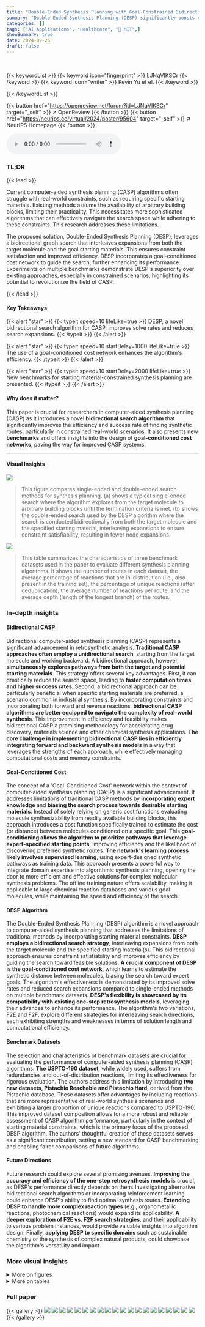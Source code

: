 ```yaml
---
title: "Double-Ended Synthesis Planning with Goal-Constrained Bidirectional Search"
summary: "Double-Ended Synthesis Planning (DESP) significantly boosts computer-aided synthesis planning by using a bidirectional search, outperforming existing methods on multiple benchmarks, especially when sp..."
categories: []
tags: ["AI Applications", "Healthcare", "🏢 MIT",]
showSummary: true
date: 2024-09-26
draft: false
---
```


<br>

{{< keywordList >}}
{{< keyword icon="fingerprint" >}} LJNqVIKSCr {{< /keyword >}}
{{< keyword icon="writer" >}} Kevin Yu et el. {{< /keyword >}}
 
{{< /keywordList >}}

{{< button href="https://openreview.net/forum?id=LJNqVIKSCr" target="_self" >}}
↗ OpenReview
{{< /button >}}
{{< button href="https://neurips.cc/virtual/2024/poster/95604" target="_self" >}}
↗ NeurIPS Homepage
{{< /button >}}


<audio controls>
    <source src="https://ai-paper-reviewer.com/LJNqVIKSCr/podcast.wav" type="audio/wav">
    Your browser does not support the audio element.
</audio>


### TL;DR


{{< lead >}}

Current computer-aided synthesis planning (CASP) algorithms often struggle with real-world constraints, such as requiring specific starting materials.  Existing methods assume the availability of arbitrary building blocks, limiting their practicality. This necessitates more sophisticated algorithms that can effectively navigate the search space while adhering to these constraints.  This research addresses these limitations.



The proposed solution, Double-Ended Synthesis Planning (DESP), leverages a bidirectional graph search that interleaves expansions from both the target molecule and the goal starting materials.  This ensures constraint satisfaction and improved efficiency. DESP incorporates a goal-conditioned cost network to guide the search, further enhancing its performance.  Experiments on multiple benchmarks demonstrate DESP's superiority over existing approaches, especially in constrained scenarios, highlighting its potential to revolutionize the field of CASP.

{{< /lead >}}


#### Key Takeaways

{{< alert "star" >}}
{{< typeit speed=10 lifeLike=true >}} DESP, a novel bidirectional search algorithm for CASP, improves solve rates and reduces search expansions. {{< /typeit >}}
{{< /alert >}}

{{< alert "star" >}}
{{< typeit speed=10 startDelay=1000 lifeLike=true >}} The use of a goal-conditioned cost network enhances the algorithm's efficiency. {{< /typeit >}}
{{< /alert >}}

{{< alert "star" >}}
{{< typeit speed=10 startDelay=2000 lifeLike=true >}} New benchmarks for starting material-constrained synthesis planning are presented. {{< /typeit >}}
{{< /alert >}}

#### Why does it matter?
This paper is crucial for researchers in computer-aided synthesis planning (CASP) as it introduces a novel **bidirectional search algorithm** that significantly improves the efficiency and success rate of finding synthetic routes, particularly in constrained real-world scenarios.  It also presents new **benchmarks** and offers insights into the design of **goal-conditioned cost networks**, paving the way for improved CASP systems.

------
#### Visual Insights



![](https://ai-paper-reviewer.com/LJNqVIKSCr/figures_1_1.jpg)

> This figure compares single-ended and double-ended search methods for synthesis planning. (a) shows a typical single-ended search where the algorithm explores from the target molecule to arbitrary building blocks until the termination criteria is met. (b) shows the double-ended search used by the DESP algorithm where the search is conducted bidirectionally from both the target molecule and the specified starting material, interleaving expansions to ensure constraint satisfiability, resulting in fewer node expansions.





![](https://ai-paper-reviewer.com/LJNqVIKSCr/tables_6_1.jpg)

> This table summarizes the characteristics of three benchmark datasets used in the paper to evaluate different synthesis planning algorithms.  It shows the number of routes in each dataset, the average percentage of reactions that are in-distribution (i.e., also present in the training set), the percentage of unique reactions (after deduplication), the average number of reactions per route, and the average depth (length of the longest branch) of the routes.





### In-depth insights


#### Bidirectional CASP
Bidirectional computer-aided synthesis planning (CASP) represents a significant advancement in retrosynthetic analysis.  **Traditional CASP approaches often employ a unidirectional search**, starting from the target molecule and working backward.  A bidirectional approach, however, **simultaneously explores pathways from both the target and potential starting materials**. This strategy offers several key advantages. First, it can drastically reduce the search space, leading to **faster computation times and higher success rates**. Second, a bidirectional approach can be particularly beneficial when specific starting materials are preferred, a scenario common in industrial synthesis.  By incorporating constraints and incorporating both forward and reverse reactions, **bidirectional CASP algorithms are better equipped to navigate the complexity of real-world synthesis**.  This improvement in efficiency and feasibility makes bidirectional CASP a promising methodology for accelerating drug discovery, materials science and other chemical synthesis applications.  **The core challenge in implementing bidirectional CASP lies in efficiently integrating forward and backward synthesis models** in a way that leverages the strengths of each approach, while effectively managing computational costs and memory constraints.

#### Goal-Conditioned Cost
The concept of a 'Goal-Conditioned Cost' network within the context of computer-aided synthesis planning (CASP) is a significant advancement.  It addresses limitations of traditional CASP methods by **incorporating expert knowledge** and **biasing the search process towards desirable starting materials**.  Instead of solely relying on generic cost functions evaluating molecule synthesizability from readily available building blocks, this approach introduces a cost function specifically trained to estimate the cost (or distance) between molecules conditioned on a specific goal. This **goal-conditioning allows the algorithm to prioritize pathways that leverage expert-specified starting points**, improving efficiency and the likelihood of discovering preferred synthetic routes.  **The network's learning process likely involves supervised learning**, using expert-designed synthetic pathways as training data. This approach presents a powerful way to integrate domain expertise into algorithmic synthesis planning, opening the door to more efficient and effective solutions for complex molecular synthesis problems. The offline training nature offers scalability, making it applicable to large chemical reaction databases and various goal molecules, while maintaining the speed and efficiency of the search.

#### DESP Algorithm
The Double-Ended Synthesis Planning (DESP) algorithm is a novel approach to computer-aided synthesis planning that addresses the limitations of traditional methods by incorporating starting material constraints.  **DESP employs a bidirectional search strategy**, interleaving expansions from both the target molecule and the specified starting material(s). This bidirectional approach ensures constraint satisfiability and improves efficiency by guiding the search toward feasible solutions.  **A crucial component of DESP is the goal-conditioned cost network**, which learns to estimate the synthetic distance between molecules, biasing the search toward expert goals.  The algorithm's effectiveness is demonstrated by its improved solve rates and reduced search expansions compared to single-ended methods on multiple benchmark datasets.  **DESP's flexibility is showcased by its compatibility with existing one-step retrosynthesis models**, leveraging their advances to enhance its performance. The algorithm's two variations, F2E and F2F, explore different strategies for interleaving search directions, each exhibiting strengths and weaknesses in terms of solution length and computational efficiency.

#### Benchmark Datasets
The selection and characteristics of benchmark datasets are crucial for evaluating the performance of computer-aided synthesis planning (CASP) algorithms.  **The USPTO-190 dataset**, while widely used, suffers from redundancies and out-of-distribution reactions, limiting its effectiveness for rigorous evaluation.  The authors address this limitation by introducing **two new datasets, Pistachio Reachable and Pistachio Hard**, derived from the Pistachio database. These datasets offer advantages by including reactions that are more representative of real-world synthesis scenarios and exhibiting a larger proportion of unique reactions compared to USPTO-190.  This improved dataset composition allows for a more robust and reliable assessment of CASP algorithm performance, particularly in the context of starting material constraints, which is the primary focus of the proposed DESP algorithm.  The authors' thoughtful creation of these datasets serves as a significant contribution, setting a new standard for CASP benchmarking and enabling fairer comparisons of future algorithms.

#### Future Directions
Future research could explore several promising avenues. **Improving the accuracy and efficiency of the one-step retrosynthesis models** is crucial, as DESP's performance directly depends on them.  Investigating alternative bidirectional search algorithms or incorporating reinforcement learning could enhance DESP's ability to find optimal synthesis routes.  **Extending DESP to handle more complex reaction types** (e.g., organometallic reactions, photochemical reactions) would expand its applicability.  **A deeper exploration of F2E vs. F2F search strategies**, and their applicability to various problem instances, would provide valuable insights into algorithm design. Finally, **applying DESP to specific domains** such as sustainable chemistry or the synthesis of complex natural products, could showcase the algorithm's versatility and impact.


### More visual insights

<details>
<summary>More on figures
</summary>


![](https://ai-paper-reviewer.com/LJNqVIKSCr/figures_4_1.jpg)

> This figure shows the DESP algorithm's workflow. (a) illustrates the algorithm's bidirectional search process between the target and starting material, using a combination of top-down retrosynthesis and bottom-up synthesis.  Node evaluation considers both the traditional cost (Vm) and the newly introduced synthetic distance (Dm). Two variations, F2E and F2F, are depicted, differing in how the opposing graph is used to guide the search. (b) details the one-step expansion procedures for both retro and forward synthesis, highlighting the use of classifiers to rank reaction templates and k-NN search for building blocks.


![](https://ai-paper-reviewer.com/LJNqVIKSCr/figures_8_1.jpg)

> This figure presents the results of an ablation study to evaluate the impact of the synthetic distance (D) and bidirectional search on the performance of the proposed Double-Ended Synthesis Planning (DESP) algorithm.  Panel (a) shows the solve rates of different methods (Retro*, Retro*+D, DESP-F2E, DESP-F2F) as a function of the target molecule's complexity (binned SCScore and SAScore values) for the Pistachio Hard dataset.  Panel (b) shows the distribution of the number of forward reactions across all benchmark datasets for DESP-F2E and DESP-F2F, illustrating how the two approaches differ in their utilization of forward reactions.


![](https://ai-paper-reviewer.com/LJNqVIKSCr/figures_8_2.jpg)

> This figure shows an example of a synthetic route successfully found by DESP-F2F but not by Retro*.  It highlights DESP's ability to find a synthetic route that matches the expert's route step-by-step by leveraging both forward and backward searches, which is a capability that Retro*, a single-ended search algorithm, lacks.


![](https://ai-paper-reviewer.com/LJNqVIKSCr/figures_18_1.jpg)

> This figure compares single-ended and double-ended search methods in the context of synthesis planning.  Panel (a) shows a typical single-ended approach, where the search starts from an arbitrary building block and aims to reach a target molecule.  Panel (b) illustrates the double-ended approach of the DESP algorithm, which simultaneously searches forward from a specified starting material and backward from the target molecule, interleaving expansions from both ends to satisfy the constraints and often finding solutions more efficiently.


![](https://ai-paper-reviewer.com/LJNqVIKSCr/figures_18_2.jpg)

> This figure illustrates the process of extracting training data for three different models (ft, fb, and D) used in the Double-Ended Synthesis Planning (DESP) algorithm.  Panel (a) shows how the full search graph is traversed to find all possible pathways from the target molecule to building blocks. During this traversal, various metrics are calculated and stored. Panel (b) focuses on extracting training data specifically for bimolecular reactions, where the models learn to predict the reaction and resulting molecules, given starting materials and a reaction template.  In both cases, crucial values for synthetic distance are also calculated and used as training labels to help the models improve their estimates of the cost and feasibility of reactions. 


![](https://ai-paper-reviewer.com/LJNqVIKSCr/figures_18_3.jpg)

> This figure shows a violin plot comparing the predicted synthetic distance values against the actual values on a validation set. The synthetic distance metric, calculated using a goal-conditioned cost network, estimates the cost of synthesizing a molecule from a specific starting material. The plot illustrates the distribution of predicted and actual values, demonstrating a strong correlation between the predicted and actual synthetic distances with an R-squared value of 0.852.  The actual values exceeding 9 are capped at 10 to improve the visualization of the distribution. 


![](https://ai-paper-reviewer.com/LJNqVIKSCr/figures_19_1.jpg)

> This figure illustrates the DESP algorithm, showing the evaluation of top nodes and how synthetic distance is calculated for both F2E and F2F search strategies. It also provides a detailed overview of the one-step expansion procedures used in the algorithm.


![](https://ai-paper-reviewer.com/LJNqVIKSCr/figures_20_1.jpg)

> This figure illustrates the DESP algorithm, showing how it evaluates top nodes based on both Vm and Dm. It also shows the one-step expansion procedures for both top-down and bottom-up search strategies.


![](https://ai-paper-reviewer.com/LJNqVIKSCr/figures_21_1.jpg)

> This histogram shows the distribution of the number of reactions in the synthetic routes of the Pistachio Reachable dataset.  The x-axis represents the number of reactions, and the y-axis represents the number of routes with that many reactions.  The dataset consists of 150 synthetic routes that satisfy specific constraints, such as no reactions being present in the training set, no reactions being shared between any routes, and all reactions being within the top 50 proposals of a single-step retrosynthetic model. The data shows a relatively even distribution, with the most frequent number of reactions being around 7 or 8.


![](https://ai-paper-reviewer.com/LJNqVIKSCr/figures_22_1.jpg)

> This histogram shows the distribution of the number of reactions in the synthetic routes of the Pistachio Reachable dataset. The x-axis represents the number of reactions, and the y-axis represents the number of routes with that many reactions.  The distribution appears relatively uniform, with most routes having between 4 and 8 reactions.


</details>




<details>
<summary>More on tables
</summary>


![](https://ai-paper-reviewer.com/LJNqVIKSCr/tables_7_1.jpg)
> This table summarizes the performance of different synthesis planning algorithms on three benchmark datasets (USPTO-190, Pistachio Reachable, and Pistachio Hard) with starting material constraints.  It shows the solve rate (percentage of successful synthesis plans) and the average number of search expansions (N) needed to find a solution for each algorithm at different expansion limits (100, 300, and 500).  A lower N value indicates better efficiency.  The algorithms compared include baseline methods (random search, BFS, MCTS, Retro*, GRASP, Bi-BFS) and variants of the proposed DESP algorithm (DESP-F2E, DESP-F2F).

![](https://ai-paper-reviewer.com/LJNqVIKSCr/tables_7_2.jpg)
> This table presents the average number of reactions (± standard deviation) in the synthetic routes generated by different algorithms.  The comparison is made only across the (p*, r*) pairs that were successfully solved by all methods, providing a focused analysis of the route efficiency for comparable scenarios.

![](https://ai-paper-reviewer.com/LJNqVIKSCr/tables_16_1.jpg)
> This table summarizes the characteristics of three benchmark datasets used in the paper to evaluate the performance of different synthesis planning algorithms.  For each dataset, it provides the number of routes, the average percentage of reactions that are in-distribution (i.e., predicted by the retro model), the percentage of unique reactions (after deduplication), the average number of reactions per route, and the average depth of the longest path within each route.  These metrics offer a comprehensive overview of the complexity and characteristics of the datasets used to assess the algorithms.

![](https://ai-paper-reviewer.com/LJNqVIKSCr/tables_19_1.jpg)
> This table summarizes the characteristics of three benchmark datasets used in the paper to evaluate the performance of different synthesis planning algorithms.  It shows the number of routes, the average percentage of reactions within the top 50 predictions of the retrosynthetic model that are also present in the ground truth, the percentage of unique reactions across all routes, the average number of reactions per route, and the average depth of the longest reaction path within each route for each dataset.

![](https://ai-paper-reviewer.com/LJNqVIKSCr/tables_19_2.jpg)
> This table summarizes the characteristics of three benchmark datasets used in the paper to evaluate the performance of the proposed DESP algorithm and other baseline methods.  It shows the number of routes, the average percentage of reactions that were already in the dataset's retro-model's top 50 predictions, the ratio of unique reactions to all reactions in the datasets, the average number of reactions per route and the average depth of each route.  These metrics provide an overview of the complexity and characteristics of each dataset and helps to contextualize the results reported for the different algorithms.

![](https://ai-paper-reviewer.com/LJNqVIKSCr/tables_22_1.jpg)
> This table summarizes the hyperparameters used for all the different algorithms evaluated in the paper.  These hyperparameters control various aspects of the search process, such as the maximum number of expansions allowed, the maximum depth of the search graphs, and the number of templates and building blocks considered during the search.

![](https://ai-paper-reviewer.com/LJNqVIKSCr/tables_22_2.jpg)
> This table summarizes the performance of various synthesis planning algorithms on three benchmark datasets (USPTO-190, Pistachio Reachable, and Pistachio Hard) under starting material constraints.  It shows the solve rate (percentage of target molecules successfully synthesized within a given expansion budget), and the average number of node expansions (N) required to achieve that solve rate for each algorithm.  The maximum expansion budget was set to 500.

</details>




### Full paper

{{< gallery >}}
<img src="https://ai-paper-reviewer.com/LJNqVIKSCr/1.png" class="grid-w50 md:grid-w33 xl:grid-w25" />
<img src="https://ai-paper-reviewer.com/LJNqVIKSCr/2.png" class="grid-w50 md:grid-w33 xl:grid-w25" />
<img src="https://ai-paper-reviewer.com/LJNqVIKSCr/3.png" class="grid-w50 md:grid-w33 xl:grid-w25" />
<img src="https://ai-paper-reviewer.com/LJNqVIKSCr/4.png" class="grid-w50 md:grid-w33 xl:grid-w25" />
<img src="https://ai-paper-reviewer.com/LJNqVIKSCr/5.png" class="grid-w50 md:grid-w33 xl:grid-w25" />
<img src="https://ai-paper-reviewer.com/LJNqVIKSCr/6.png" class="grid-w50 md:grid-w33 xl:grid-w25" />
<img src="https://ai-paper-reviewer.com/LJNqVIKSCr/7.png" class="grid-w50 md:grid-w33 xl:grid-w25" />
<img src="https://ai-paper-reviewer.com/LJNqVIKSCr/8.png" class="grid-w50 md:grid-w33 xl:grid-w25" />
<img src="https://ai-paper-reviewer.com/LJNqVIKSCr/9.png" class="grid-w50 md:grid-w33 xl:grid-w25" />
<img src="https://ai-paper-reviewer.com/LJNqVIKSCr/10.png" class="grid-w50 md:grid-w33 xl:grid-w25" />
<img src="https://ai-paper-reviewer.com/LJNqVIKSCr/11.png" class="grid-w50 md:grid-w33 xl:grid-w25" />
<img src="https://ai-paper-reviewer.com/LJNqVIKSCr/12.png" class="grid-w50 md:grid-w33 xl:grid-w25" />
<img src="https://ai-paper-reviewer.com/LJNqVIKSCr/13.png" class="grid-w50 md:grid-w33 xl:grid-w25" />
<img src="https://ai-paper-reviewer.com/LJNqVIKSCr/14.png" class="grid-w50 md:grid-w33 xl:grid-w25" />
<img src="https://ai-paper-reviewer.com/LJNqVIKSCr/15.png" class="grid-w50 md:grid-w33 xl:grid-w25" />
<img src="https://ai-paper-reviewer.com/LJNqVIKSCr/16.png" class="grid-w50 md:grid-w33 xl:grid-w25" />
<img src="https://ai-paper-reviewer.com/LJNqVIKSCr/17.png" class="grid-w50 md:grid-w33 xl:grid-w25" />
<img src="https://ai-paper-reviewer.com/LJNqVIKSCr/18.png" class="grid-w50 md:grid-w33 xl:grid-w25" />
<img src="https://ai-paper-reviewer.com/LJNqVIKSCr/19.png" class="grid-w50 md:grid-w33 xl:grid-w25" />
<img src="https://ai-paper-reviewer.com/LJNqVIKSCr/20.png" class="grid-w50 md:grid-w33 xl:grid-w25" />
{{< /gallery >}}